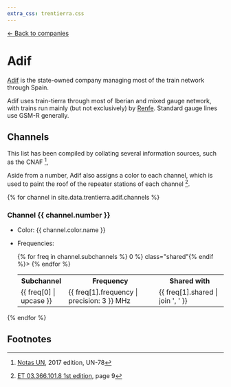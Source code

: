 ```yaml
---
extra_css: trentierra.css
---
```


[← Back to companies](index.html#companies)

Adif
====

[Adif](http://www.adif.es/) is the state-owned company managing most of the train network through Spain.

Adif uses train-tierra through most of Iberian and mixed gauge network, with trains run mainly (but not exclusively) by [Renfe](https://renfe.com/).  Standard gauge lines use GSM-R generally.

Channels
--------

This list has been compiled by collating several information sources, such as the CNAF [^cnaf], 

Aside from a number, Adif also assigns a color to each channel, which is used to paint the roof of the repeater stations of each channel [^adifcolor].

{% for channel in site.data.trentierra.adif.channels %}
### Channel {{ channel.number }}

  - Color: <span class="ralcolor" style="background-color: #{{ channel.color.hex }}; color: {{ channel.color.hex | textcolor }};">{{ channel.color.name }}</span>
  - Frequencies:

	<table class="freqtbl">
		<tr>
			<th>Sub<wbr>channel</th>
			<th>Frequency</th>
			<th>Shared with</th>
		</tr>
		{% for freq in channel.subchannels %}
			<tr{% if freq[1].shared.size > 0 %} class="shared"{% endif %}>
				<td>{{ freq[0] | upcase }}</td>
				<td>{{ freq[1].frequency | precision: 3 }} MHz</td>
				<td>{{ freq[1].shared | join ', ' }}</td>
			</tr>
		{% endfor %}
	</table>
{% endfor %}

Footnotes
---------

[^adifcolor]: [ET 03.366.101.8 1st edition](casetas.pdf), page 9
[^cnaf]: [Notas UN](cnaf-un-2017.pdf), 2017 edition, UN-78
